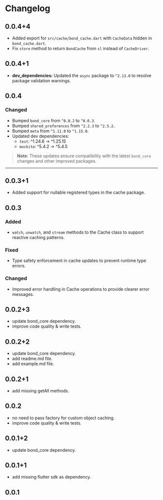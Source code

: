 # Changelog

## 0.0.4+4
- Added export for `src/cache/bond_cache.dart` with `CacheData` hidden in `bond_cache.dart`.
- Fix `store` method to return `BondCache` from `sl` instead of `CacheDriver`.

## 0.0.4+1
- **dev_dependencies:** Updated the `async` package to `^2.13.0` to resolve package validation warnings.

## 0.0.4

### Changed
- Bumped `bond_core` from `^0.0.2` to `^0.0.3`.
- Bumped `shared_preferences` from `^2.2.3` to `^2.5.2`.
- Bumped `meta` from `^1.11.0` to `^1.15.0`.
- Updated dev dependencies:
    - `test`: ^1.24.6 → ^1.25.15
    - `mockito`: ^5.4.2 → ^5.4.5

> **Note**: These updates ensure compatibility with the latest `bond_core` changes and other improved packages.

---

## 0.0.3+1
- Added support for nullable registered types in the cache package.

## 0.0.3
### Added
- `watch`, `unwatch`, and `stream` methods to the Cache class to support reactive caching patterns.

### Fixed
- Type safety enforcement in cache updates to prevent runtime type errors.

### Changed
- Improved error handling in Cache operations to provide clearer error messages.

## 0.0.2+3
* update bond_core dependency.
* improve code quality & write tests.

## 0.0.2+2
* update bond_core dependency.
* add readme.md file.
* add example.md file.

## 0.0.2+1

* add missing getAll methods.

## 0.0.2

* no need to pass factory for custom object caching.
* improve code quality & write tests.

## 0.0.1+2

* update bond_core dependency.

## 0.0.1+1

* add missing flutter sdk as dependency.

## 0.0.1
